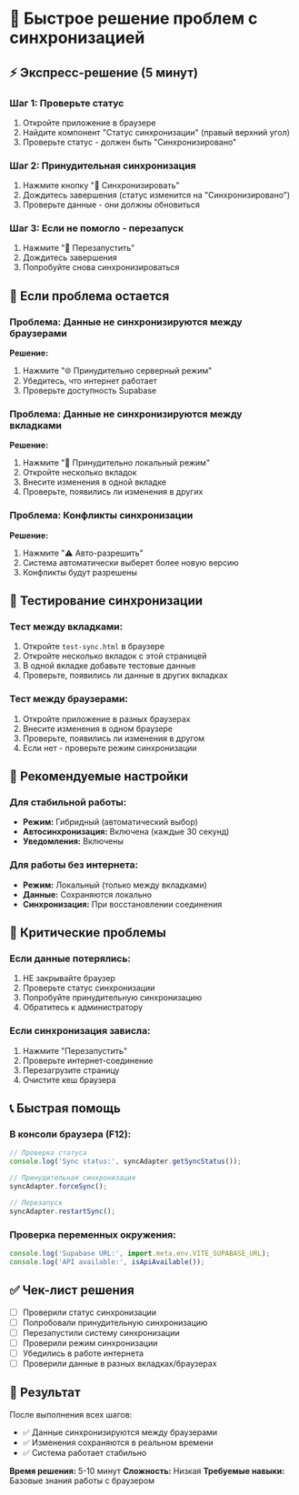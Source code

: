# 🚀 Быстрое решение проблем с синхронизацией

## ⚡ Экспресс-решение (5 минут)

### Шаг 1: Проверьте статус
1. Откройте приложение в браузере
2. Найдите компонент "Статус синхронизации" (правый верхний угол)
3. Проверьте статус - должен быть "Синхронизировано"

### Шаг 2: Принудительная синхронизация
1. Нажмите кнопку "🔄 Синхронизировать"
2. Дождитесь завершения (статус изменится на "Синхронизировано")
3. Проверьте данные - они должны обновиться

### Шаг 3: Если не помогло - перезапуск
1. Нажмите "🔄 Перезапустить"
2. Дождитесь завершения
3. Попробуйте снова синхронизироваться

## 🔧 Если проблема остается

### Проблема: Данные не синхронизируются между браузерами
**Решение:**
1. Нажмите "🌐 Принудительно серверный режим"
2. Убедитесь, что интернет работает
3. Проверьте доступность Supabase

### Проблема: Данные не синхронизируются между вкладками
**Решение:**
1. Нажмите "💾 Принудительно локальный режим"
2. Откройте несколько вкладок
3. Внесите изменения в одной вкладке
4. Проверьте, появились ли изменения в других

### Проблема: Конфликты синхронизации
**Решение:**
1. Нажмите "⚠️ Авто-разрешить"
2. Система автоматически выберет более новую версию
3. Конфликты будут разрешены

## 📱 Тестирование синхронизации

### Тест между вкладками:
1. Откройте `test-sync.html` в браузере
2. Откройте несколько вкладок с этой страницей
3. В одной вкладке добавьте тестовые данные
4. Проверьте, появились ли данные в других вкладках

### Тест между браузерами:
1. Откройте приложение в разных браузерах
2. Внесите изменения в одном браузере
3. Проверьте, появились ли изменения в другом
4. Если нет - проверьте режим синхронизации

## 🎯 Рекомендуемые настройки

### Для стабильной работы:
- **Режим:** Гибридный (автоматический выбор)
- **Автосинхронизация:** Включена (каждые 30 секунд)
- **Уведомления:** Включены

### Для работы без интернета:
- **Режим:** Локальный (только между вкладками)
- **Данные:** Сохраняются локально
- **Синхронизация:** При восстановлении соединения

## 🚨 Критические проблемы

### Если данные потерялись:
1. НЕ закрывайте браузер
2. Проверьте статус синхронизации
3. Попробуйте принудительную синхронизацию
4. Обратитесь к администратору

### Если синхронизация зависла:
1. Нажмите "Перезапустить"
2. Проверьте интернет-соединение
3. Перезагрузите страницу
4. Очистите кеш браузера

## 📞 Быстрая помощь

### В консоли браузера (F12):
```javascript
// Проверка статуса
console.log('Sync status:', syncAdapter.getSyncStatus());

// Принудительная синхронизация
syncAdapter.forceSync();

// Перезапуск
syncAdapter.restartSync();
```

### Проверка переменных окружения:
```javascript
console.log('Supabase URL:', import.meta.env.VITE_SUPABASE_URL);
console.log('API available:', isApiAvailable());
```

## ✅ Чек-лист решения

- [ ] Проверили статус синхронизации
- [ ] Попробовали принудительную синхронизацию
- [ ] Перезапустили систему синхронизации
- [ ] Проверили режим синхронизации
- [ ] Убедились в работе интернета
- [ ] Проверили данные в разных вкладках/браузерах

## 🎉 Результат

После выполнения всех шагов:
- ✅ Данные синхронизируются между браузерами
- ✅ Изменения сохраняются в реальном времени
- ✅ Система работает стабильно

**Время решения:** 5-10 минут
**Сложность:** Низкая
**Требуемые навыки:** Базовые знания работы с браузером
